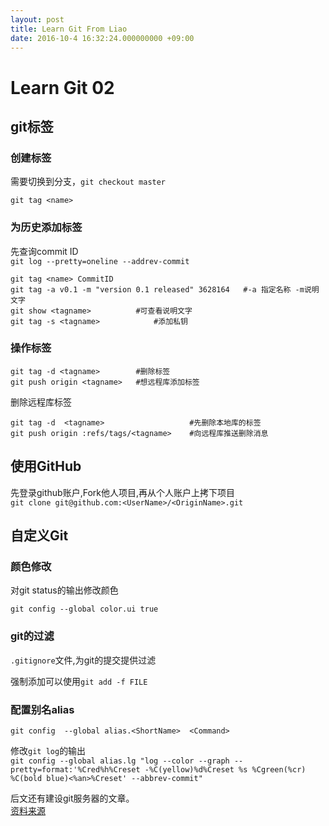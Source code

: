 ```yaml
---
layout: post
title: Learn Git From Liao 
date: 2016-10-4 16:32:24.000000000 +09:00
---
```

# Learn Git 02 #

## git标签 ##

### 创建标签 ###
需要切换到分支，`git checkout master`  

    git tag <name>

### 为历史添加标签 ###

先查询commit ID  
`git log --pretty=oneline --addrev-commit`  
	
	git tag <name> CommitID
	git tag -a v0.1 -m "version 0.1 released" 3628164	#-a 指定名称 -m说明文字
	git show <tagname>			#可查看说明文字
	git tag -s <tagname>			#添加私钥

### 操作标签 ###

	git tag -d <tagname>		#删除标签
	git push origin <tagname>	#想远程库添加标签
删除远程库标签

	git tag -d	<tagname>				 	#先删除本地库的标签
	git push origin :refs/tags/<tagname>	#向远程库推送删除消息

## 使用GitHub ##
先登录github账户,Fork他人项目,再从个人账户上拷下项目  
`git clone git@github.com:<UserName>/<OriginName>.git`

## 自定义Git ##

### 颜色修改 ###
对git status的输出修改颜色

	git config --global color.ui true

### git的过滤 ###
`.gitignore`文件,为git的提交提供过滤
  
强制添加可以使用`git add -f FILE`

### 配置别名alias ###

    git config	--global alias.<ShortName>	<Command>  

修改`git log`的输出  
`git config --global alias.lg "log --color --graph --pretty=format:'%Cred%h%Creset -%C(yellow)%d%Creset %s %Cgreen(%cr) %C(bold blue)<%an>%Creset' --abbrev-commit"`

后文还有建设git服务器的文章。  
[资料来源](http://www.liaoxuefeng.com/wiki/0013739516305929606dd18361248578c67b8067c8c017b000/00137583770360579bc4b458f044ce7afed3df579123eca000)
